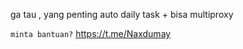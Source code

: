 ga tau , yang penting auto daily task + bisa multiproxy

``
minta bantuan?
``
https://t.me/Naxdumay
